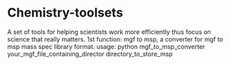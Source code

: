 # Chemistry-toolsets
A set of tools for helping scientists work more efficiently thus focus on science that really matters.
1st function: mgf to msp, a converter for mgf to msp mass spec library format.
usage: python mgf_to_msp_converter your_mgf_file_containing_director directory_to_store_msp
